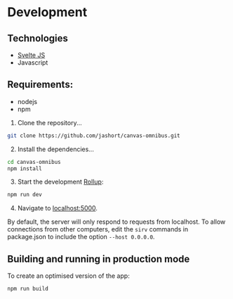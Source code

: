 
# Development

## Technologies
- [Svelte JS](https://svelte.dev/)
- Javascript

## Requirements:
- nodejs
- npm

1) Clone the repository...

```bash
git clone https://github.com/jashort/canvas-omnibus.git
```

2) Install the dependencies...

```bash
cd canvas-omnibus
npm install
```

3) Start the development [Rollup](https://rollupjs.org):

```bash
npm run dev
```

4) Navigate to [localhost:5000](http://localhost:5000).

By default, the server will only respond to requests from localhost. To allow connections from other computers, edit the `sirv` commands in package.json to include the option `--host 0.0.0.0`.

## Building and running in production mode

To create an optimised version of the app:

```bash
npm run build
```
